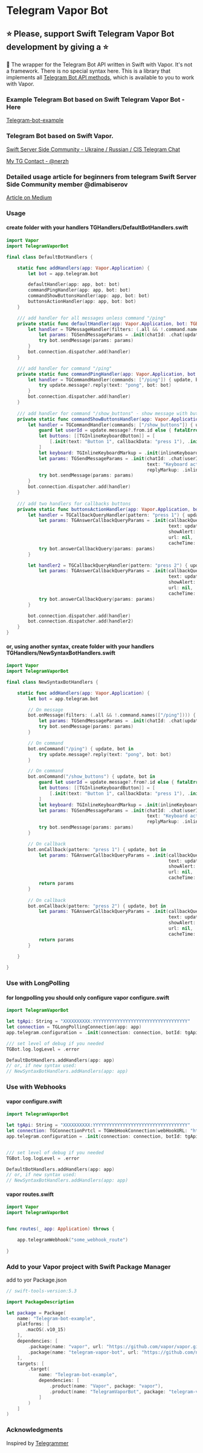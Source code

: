 # Telegram Vapor Bot

## ⭐️ Please, support Swift Telegram Vapor Bot development by giving a ⭐️

🤖 The wrapper for the Telegram Bot API written in Swift with Vapor. It's not a framework. There is no special syntax here. This is a library that implements all [Telegram Bot API methods](https://core.telegram.org/bots/api#available-methods), which is available to you to work with Vapor.

### Example Telegram Bot based on Swift Telegram Vapor Bot - Here
[Telegram-bot-example](https://github.com/nerzh/telegram-vapor-bot/tree/master/Telegram-bot-example)

### Telegram Bot based on Swift Vapor.
[Swift Server Side Community - Ukraine / Russian / CIS Telegram Chat](https://t.me/server_side_swift)

[My TG Contact - @nerzh](https://t.me/nerzh)

### Detailed usage article for beginners from telegram Swift Server Side Community member @dimabiserov
[Article on Medium](https://dimabiserov.medium.com/how-to-create-a-telegram-bot-with-swift-using-vapor-a4d4480219ca)

### Usage

#### create folder with your handlers **TGHandlers/DefaultBotHandlers.swift**
```swift
import Vapor
import TelegramVaporBot

final class DefaultBotHandlers {

    static func addHandlers(app: Vapor.Application) {
        let bot = app.telegram.bot

        defaultHandler(app: app, bot: bot)
        commandPingHandler(app: app, bot: bot)
        commandShowButtonsHandler(app: app, bot: bot)
        buttonsActionHandler(app: app, bot: bot)
    }

    /// add handler for all messages unless command "/ping" 
    private static func defaultHandler(app: Vapor.Application, bot: TGBotPrtcl) {
        let handler = TGMessageHandler(filters: (.all && !.command.names(["/ping"]))) { update, bot in
            let params: TGSendMessageParams = .init(chatId: .chat(update.message!.chat.id), text: "Success")
            try bot.sendMessage(params: params)
        }
        bot.connection.dispatcher.add(handler)
    }

    /// add handler for command "/ping"
    private static func commandPingHandler(app: Vapor.Application, bot: TGBotPrtcl) {
        let handler = TGCommandHandler(commands: ["/ping"]) { update, bot in
            try update.message?.reply(text: "pong", bot: bot)
        }
        bot.connection.dispatcher.add(handler)
    }
    
    /// add handler for command "/show_buttons" - show message with buttons
    private static func commandShowButtonsHandler(app: Vapor.Application, bot: TGBotPrtcl) {
        let handler = TGCommandHandler(commands: ["/show_buttons"]) { update, bot in
            guard let userId = update.message?.from.id else { fatalError("user id not found") }
            let buttons: [[TGInlineKeyboardButton]] = [
                [.init(text: "Button 1", callbackData: "press 1"), .init(text: "Button 2", callbackData: "press 2")]
            ]
            let keyboard: TGInlineKeyboardMarkup = .init(inlineKeyboard: buttons)
            let params: TGSendMessageParams = .init(chatId: .chat(userId),
                                                    text: "Keyboard activ",
                                                    replyMarkup: .inlineKeyboardMarkup(keyboard))
            try bot.sendMessage(params: params)
        }
        bot.connection.dispatcher.add(handler)
    }
    
    /// add two handlers for callbacks buttons
    private static func buttonsActionHandler(app: Vapor.Application, bot: TGBotPrtcl) {
        let handler = TGCallbackQueryHandler(pattern: "press 1") { update, bot in
            let params: TGAnswerCallbackQueryParams = .init(callbackQueryId: update.callbackQuery?.id ?? "0",
                                                            text: update.callbackQuery?.data  ?? "data not exist",
                                                            showAlert: nil,
                                                            url: nil,
                                                            cacheTime: nil)
            try bot.answerCallbackQuery(params: params)
        }

        let handler2 = TGCallbackQueryHandler(pattern: "press 2") { update, bot in
            let params: TGAnswerCallbackQueryParams = .init(callbackQueryId: update.callbackQuery?.id ?? "0",
                                                            text: update.callbackQuery?.data  ?? "data not exist",
                                                            showAlert: nil,
                                                            url: nil,
                                                            cacheTime: nil)
            try bot.answerCallbackQuery(params: params)
        }

        bot.connection.dispatcher.add(handler)
        bot.connection.dispatcher.add(handler2)
    }
}

```

#### or, using another syntax, create folder with your handlers **TGHandlers/NewSyntaxBotHandlers.swift**
```swift
import Vapor
import TelegramVaporBot

final class NewSyntaxBotHandlers {

    static func addHandlers(app: Vapor.Application) {
        let bot = app.telegram.bot

        // On message
        bot.onMessage(filters: (.all && !.command.names(["/ping"]))) { update, bot in
            let params: TGSendMessageParams = .init(chatId: .chat(update.message!.chat.id), text: "Success")
            try bot.sendMessage(params: params)
        }

        // On command
        bot.onCommand("/ping") { update, bot in
            try update.message?.reply(text: "pong", bot: bot)
        }

        // On command
        bot.onCommand("/show_buttons") { update, bot in
            guard let userId = update.message?.from?.id else { fatalError("user id not found") }
            let buttons: [[TGInlineKeyboardButton]] = [
                [.init(text: "Button 1", callbackData: "press 1"), .init(text: "Button 2", callbackData: "press 2")]
            ]
            let keyboard: TGInlineKeyboardMarkup = .init(inlineKeyboard: buttons)
            let params: TGSendMessageParams = .init(chatId: .chat(userId),
                                                    text: "Keyboard activ",
                                                    replyMarkup: .inlineKeyboardMarkup(keyboard))
            try bot.sendMessage(params: params)
        }

        // On callback
        bot.onCallback(pattern: "press 1") { update, bot in
            let params: TGAnswerCallbackQueryParams = .init(callbackQueryId: update.callbackQuery?.id ?? "0",
                                                            text: update.callbackQuery?.data  ?? "data not exist",
                                                            showAlert: nil,
                                                            url: nil,
                                                            cacheTime: nil)
            return params
        }
        
        // On callback
        bot.onCallback(pattern: "press 2") { update, bot in
            let params: TGAnswerCallbackQueryParams = .init(callbackQueryId: update.callbackQuery?.id ?? "0",
                                                            text: update.callbackQuery?.data  ?? "data not exist",
                                                            showAlert: nil,
                                                            url: nil,
                                                            cacheTime: nil)
            return params
        }
        
    }

}

```

### Use with LongPolling

#### for longpolling you should only configure vapor **configure.swift**

```swift
import TelegramVaporBot

let tgApi: String = "XXXXXXXXXX:YYYYYYYYYYYYYYYYYYYYYYYYYYYYYYYYYYY"
let connection = TGLongPollingConnection(app: app)
app.telegram.configuration = .init(connection: connection, botId: tgApi)

/// set level of debug if you needed 
TGBot.log.logLevel = .error

DefaultBotHandlers.addHandlers(app: app)
// or, if new syntax used:
// NewSyntaxBotHandlers.addHandlers(app: app)
```

### Use with Webhooks

#### vapor **configure.swift**

```swift
import TelegramVaporBot

let tgApi: String = "XXXXXXXXXX:YYYYYYYYYYYYYYYYYYYYYYYYYYYYYYYYYYY"
let connection: TGConnectionPrtcl = TGWebHookConnection(webHookURL: "https://your_domain/some_webhook_route", app: app)
app.telegram.configuration = .init(connection: connection, botId: tgApi)


/// set level of debug if you needed 
TGBot.log.logLevel = .error

DefaultBotHandlers.addHandlers(app: app)
// or, if new syntax used:
// NewSyntaxBotHandlers.addHandlers(app: app)
```

#### vapor **routes.swift**

```swift
import Vapor
import TelegramVaporBot


func routes(_ app: Application) throws {

    app.telegramWebhook("some_webhook_route")
    
}
```



### Add to your Vapor project with Swift Package Manager
add to yor Package.json

```swift
// swift-tools-version:5.3

import PackageDescription

let package = Package(
    name: "Telegram-bot-example",
    platforms: [
       .macOS(.v10_15)
    ],
    dependencies: [
        .package(name: "vapor", url: "https://github.com/vapor/vapor.git", .upToNextMajor(from: "4.45.0")),
        .package(name: "telegram-vapor-bot", url: "https://github.com/nerzh/telegram-vapor-bot", .upToNextMajor(from: "1.2.4")),
    ],
    targets: [
        .target(
            name: "Telegram-bot-example",
            dependencies: [
                .product(name: "Vapor", package: "vapor"),
                .product(name: "TelegramVaporBot", package: "telegram-vapor-bot"),
            ]
        )
    ]
)
```

### Acknowledgments

Inspired by [Telegrammer](https://github.com/givip/Telegrammer)
